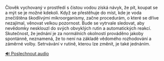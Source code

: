 
Člověk vychovaný v prostředí s čistou vodou získá návyk, že pít, koupat se a mýt se je možné kdekoli. Když se přestěhuje do míst, kde je voda znečištěna škodlivými mikroorganismy, začne procedurám, o které se dříve nezajímal, věnovat velkou pozornost. Bude se vytrvale sledovat, aby nevědomky nesklouzl do svých obvyklých rutin a automatických reakcí. Skutečnost, že jednání je za normálních okolností prováděno jakoby spontánně, neznamená, že to není na základě vědomého rozhodování a záměrné volby. Setrvávání v rutině, kterou lze změnit, je také jednáním.

[🔊 Poslechnout audio](/data/7-paragraphs/audio/chapter_19/para_006-lovk-vychovan-v-prosted-s-istou-vodou-zsk.mp3)
